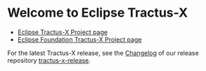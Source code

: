 # Welcome to Eclipse Tractus-X

- [Eclipse Tractus-X Project page](https://eclipse-tractusx.github.io/)
- [Eclipse Foundation Tractus-X Project page](https://projects.eclipse.org/projects/automotive.tractusx)

For the latest Tractus-X release, see the [Changelog](https://github.com/eclipse-tractusx/tractus-x-release/blob/main/CHANGELOG.md) of our release repository [tractus-x-release](https://github.com/eclipse-tractusx/tractus-x-release).
